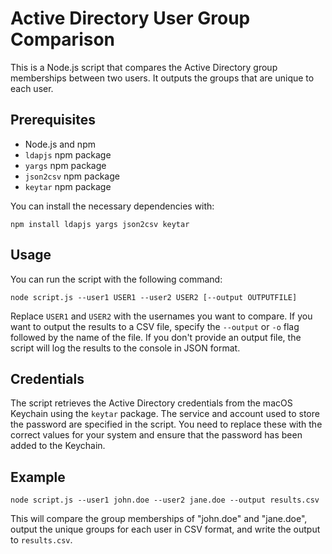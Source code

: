 # Active Directory User Group Comparison

This is a Node.js script that compares the Active Directory group memberships between two users. It outputs the groups that are unique to each user.

## Prerequisites

- Node.js and npm
- `ldapjs` npm package
- `yargs` npm package
- `json2csv` npm package
- `keytar` npm package

You can install the necessary dependencies with:

```shell
npm install ldapjs yargs json2csv keytar
```

## Usage

You can run the script with the following command:

```shell
node script.js --user1 USER1 --user2 USER2 [--output OUTPUTFILE]
```

Replace `USER1` and `USER2` with the usernames you want to compare. If you want to output the results to a CSV file, specify the `--output` or `-o` flag followed by the name of the file. If you don't provide an output file, the script will log the results to the console in JSON format.

## Credentials

The script retrieves the Active Directory credentials from the macOS Keychain using the `keytar` package. The service and account used to store the password are specified in the script. You need to replace these with the correct values for your system and ensure that the password has been added to the Keychain.

## Example

```shell
node script.js --user1 john.doe --user2 jane.doe --output results.csv
```

This will compare the group memberships of "john.doe" and "jane.doe", output the unique groups for each user in CSV format, and write the output to `results.csv`.
